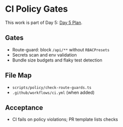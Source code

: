 <!--
AI Summary: CI policy gates for RBAC route protection, secrets, bundle size, and flaky detection.
-->

# CI Policy Gates

This work is part of Day 5: [Day 5 Plan](../planning/DAY_5_PLAN.md).

## Gates

- Route-guard: block `/api/**` without `RBACPresets`
- Secrets scan and env validation
- Bundle size budgets and flaky test detection

## File Map

- `scripts/policy/check-route-guards.ts`
- `.github/workflows/ci.yml` (when added)

## Acceptance

- CI fails on policy violations; PR template lists checks
